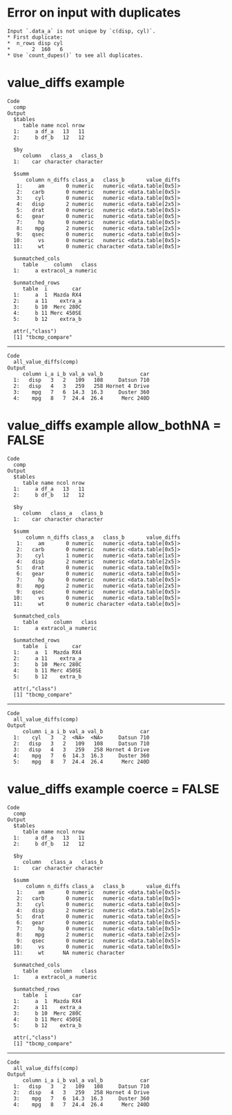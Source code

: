 # Error on input with duplicates

    Input `.data_a` is not unique by `c(disp, cyl)`.
    * First duplicate:
    *  n_rows disp cyl
    *       2  160   6
    * Use `count_dupes()` to see all duplicates.

# value_diffs example

    Code
      comp
    Output
      $tables
         table name ncol nrow
      1:     a df_a   13   11
      2:     b df_b   12   12
      
      $by
         column   class_a   class_b
      1:    car character character
      
      $summ
          column n_diffs class_a   class_b       value_diffs
       1:     am       0 numeric   numeric <data.table[0x5]>
       2:   carb       0 numeric   numeric <data.table[0x5]>
       3:    cyl       0 numeric   numeric <data.table[0x5]>
       4:   disp       2 numeric   numeric <data.table[2x5]>
       5:   drat       0 numeric   numeric <data.table[0x5]>
       6:   gear       0 numeric   numeric <data.table[0x5]>
       7:     hp       0 numeric   numeric <data.table[0x5]>
       8:    mpg       2 numeric   numeric <data.table[2x5]>
       9:   qsec       0 numeric   numeric <data.table[0x5]>
      10:     vs       0 numeric   numeric <data.table[0x5]>
      11:     wt       0 numeric character <data.table[0x5]>
      
      $unmatched_cols
         table     column   class
      1:     a extracol_a numeric
      
      $unmatched_rows
         table  i        car
      1:     a  1  Mazda RX4
      2:     a 11    extra_a
      3:     b 10  Merc 280C
      4:     b 11 Merc 450SE
      5:     b 12    extra_b
      
      attr(,"class")
      [1] "tbcmp_compare"

---

    Code
      all_value_diffs(comp)
    Output
         column i_a i_b val_a val_b            car
      1:   disp   3   2   109   108     Datsun 710
      2:   disp   4   3   259   258 Hornet 4 Drive
      3:    mpg   7   6  14.3  16.3     Duster 360
      4:    mpg   8   7  24.4  26.4      Merc 240D

# value_diffs example allow_bothNA = FALSE

    Code
      comp
    Output
      $tables
         table name ncol nrow
      1:     a df_a   13   11
      2:     b df_b   12   12
      
      $by
         column   class_a   class_b
      1:    car character character
      
      $summ
          column n_diffs class_a   class_b       value_diffs
       1:     am       0 numeric   numeric <data.table[0x5]>
       2:   carb       0 numeric   numeric <data.table[0x5]>
       3:    cyl       1 numeric   numeric <data.table[1x5]>
       4:   disp       2 numeric   numeric <data.table[2x5]>
       5:   drat       0 numeric   numeric <data.table[0x5]>
       6:   gear       0 numeric   numeric <data.table[0x5]>
       7:     hp       0 numeric   numeric <data.table[0x5]>
       8:    mpg       2 numeric   numeric <data.table[2x5]>
       9:   qsec       0 numeric   numeric <data.table[0x5]>
      10:     vs       0 numeric   numeric <data.table[0x5]>
      11:     wt       0 numeric character <data.table[0x5]>
      
      $unmatched_cols
         table     column   class
      1:     a extracol_a numeric
      
      $unmatched_rows
         table  i        car
      1:     a  1  Mazda RX4
      2:     a 11    extra_a
      3:     b 10  Merc 280C
      4:     b 11 Merc 450SE
      5:     b 12    extra_b
      
      attr(,"class")
      [1] "tbcmp_compare"

---

    Code
      all_value_diffs(comp)
    Output
         column i_a i_b val_a val_b            car
      1:    cyl   3   2  <NA>  <NA>     Datsun 710
      2:   disp   3   2   109   108     Datsun 710
      3:   disp   4   3   259   258 Hornet 4 Drive
      4:    mpg   7   6  14.3  16.3     Duster 360
      5:    mpg   8   7  24.4  26.4      Merc 240D

# value_diffs example coerce = FALSE

    Code
      comp
    Output
      $tables
         table name ncol nrow
      1:     a df_a   13   11
      2:     b df_b   12   12
      
      $by
         column   class_a   class_b
      1:    car character character
      
      $summ
          column n_diffs class_a   class_b       value_diffs
       1:     am       0 numeric   numeric <data.table[0x5]>
       2:   carb       0 numeric   numeric <data.table[0x5]>
       3:    cyl       0 numeric   numeric <data.table[0x5]>
       4:   disp       2 numeric   numeric <data.table[2x5]>
       5:   drat       0 numeric   numeric <data.table[0x5]>
       6:   gear       0 numeric   numeric <data.table[0x5]>
       7:     hp       0 numeric   numeric <data.table[0x5]>
       8:    mpg       2 numeric   numeric <data.table[2x5]>
       9:   qsec       0 numeric   numeric <data.table[0x5]>
      10:     vs       0 numeric   numeric <data.table[0x5]>
      11:     wt      NA numeric character                  
      
      $unmatched_cols
         table     column   class
      1:     a extracol_a numeric
      
      $unmatched_rows
         table  i        car
      1:     a  1  Mazda RX4
      2:     a 11    extra_a
      3:     b 10  Merc 280C
      4:     b 11 Merc 450SE
      5:     b 12    extra_b
      
      attr(,"class")
      [1] "tbcmp_compare"

---

    Code
      all_value_diffs(comp)
    Output
         column i_a i_b val_a val_b            car
      1:   disp   3   2   109   108     Datsun 710
      2:   disp   4   3   259   258 Hornet 4 Drive
      3:    mpg   7   6  14.3  16.3     Duster 360
      4:    mpg   8   7  24.4  26.4      Merc 240D

